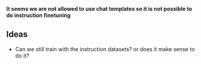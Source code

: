 **It seems we are not allowed to use chat templates so it is not possible to do instruction finetuning**

## Ideas
- Can we still train with the instruction datasets? or does it make sense to do it?